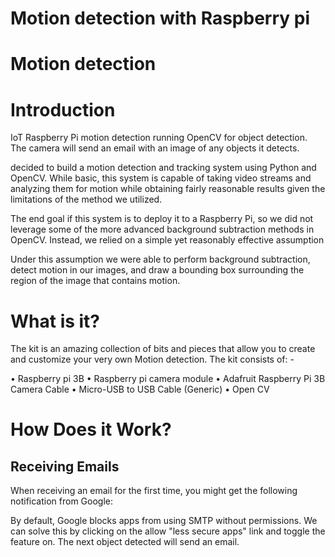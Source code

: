 # Motion detection with Raspberry pi
#                                                                      Motion detection
# Introduction

IoT Raspberry Pi motion detection running OpenCV for object detection. The camera will send an email with an image of any objects it detects.

decided to build a motion detection and tracking system using Python and OpenCV. While basic, this system is capable of taking video streams and analyzing them for motion while obtaining fairly reasonable results given the limitations of the method we utilized.

The end goal if this system is to deploy it to a Raspberry Pi, so we did not leverage some of the more advanced background subtraction methods in OpenCV. Instead, we relied on a simple yet reasonably effective assumption

Under this assumption we were able to perform background subtraction, detect motion in our images, and draw a bounding box surrounding the region of the image that contains motion.

# What is it?

The kit is an amazing collection of bits and pieces that allow you to create and customize your very own Motion detection. The kit consists of: -

•	Raspberry pi 3B
•	Raspberry pi camera module
•	Adafruit Raspberry Pi 3B Camera Cable
•	Micro-USB to USB Cable (Generic)
•	Open CV

# How Does it Work?
## Receiving Emails
When receiving an email for the first time, you might get the following notification from Google:

 
 By default, Google blocks apps from using SMTP without permissions. We can solve this by clicking on the allow "less secure apps" link and toggle the feature on. The next object detected will send an email.
 



